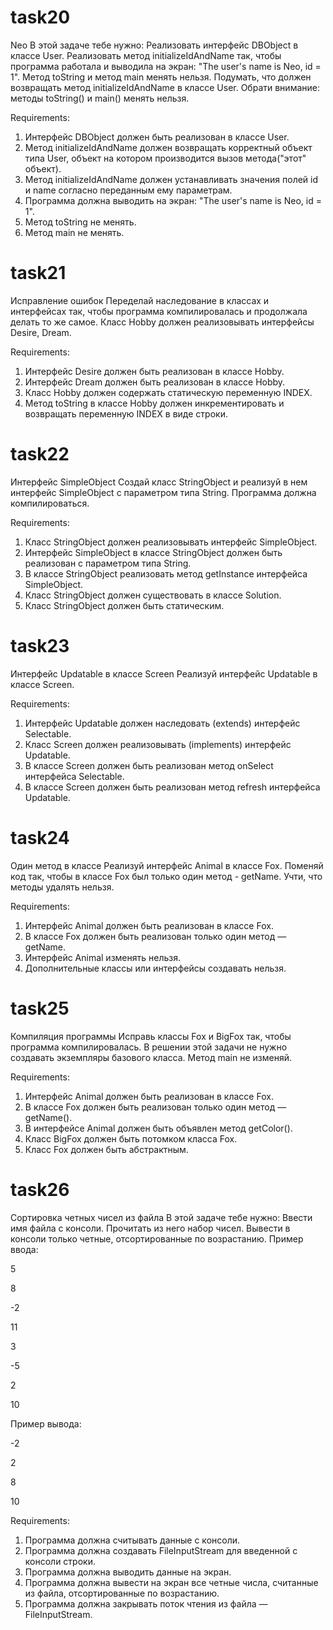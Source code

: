 # task20

Neo
В этой задаче тебе нужно:
Реализовать интерфейс DBObject в классе User.
Реализовать метод initializeIdAndName так, чтобы программа работала и выводила на экран: "The user's name is Neo, id = 1".
Метод toString и метод main менять нельзя.
Подумать, что должен возвращать метод initializeIdAndName в классе User.
Обрати внимание: методы toString() и main() менять нельзя.

Requirements:
1. Интерфейс DBObject должен быть реализован в классе User.
2. Метод initializeIdAndName должен возвращать корректный объект типа User, объект на котором производится вызов метода("этот" объект).
3. Метод initializeIdAndName должен устанавливать значения полей id и name согласно переданным ему параметрам.
4. Программа должна выводить на экран: "The user's name is Neo, id = 1".
5. Метод toString не менять.
6. Метод main не менять.


# task21

Исправление ошибок
Переделай наследование в классах и интерфейсах так, чтобы программа компилировалась и продолжала делать то же самое.
Класс Hobby должен реализовывать интерфейсы Desire, Dream.


Requirements:
1. Интерфейс Desire должен быть реализован в классе Hobby.
2. Интерфейс Dream должен быть реализован в классе Hobby.
3. Класс Hobby должен содержать статическую переменную INDEX.
4. Метод toString в классе Hobby должен инкрементировать и возвращать переменную INDEX в виде строки.


# task22

Интерфейс SimpleObject
Создай класс StringObject и реализуй в нем интерфейс SimpleObject с параметром типа String.
Программа должна компилироваться.


Requirements:
1. Класс StringObject должен реализовывать интерфейс SimpleObject.
2. Интерфейс SimpleObject в классе StringObject должен быть реализован с параметром типа String.
3. В классе StringObject реализовать метод getInstance интерфейса SimpleObject.
4. Класс StringObject должен существовать в классе Solution.
5. Класс StringObject должен быть статическим.


# task23

Интерфейс Updatable в классе Screen
Реализуй интерфейс Updatable в классе Screen.


Requirements:
1. Интерфейс Updatable должен наследовать (extends) интерфейс Selectable.
2. Класс Screen должен реализовывать (implements) интерфейс Updatable.
3. В классе Screen должен быть реализован метод onSelect интерфейса Selectable.
4. В классе Screen должен быть реализован метод refresh интерфейса Updatable.


# task24

Один метод в классе
Реализуй интерфейс Animal в классе Fox.
Поменяй код так, чтобы в классе Fox был только один метод - getName.
Учти, что методы удалять нельзя.


Requirements:
1. Интерфейс Animal должен быть реализован в классе Fox.
2. В классе Fox должен быть реализован только один метод — getName.
3. Интерфейс Animal изменять нельзя.
4. Дополнительные классы или интерфейсы создавать нельзя.


# task25

Компиляция программы
Исправь классы Fox и BigFox так, чтобы программа компилировалась.
В решении этой задачи не нужно создавать экземпляры базового класса.
Метод main не изменяй.


Requirements:
1. Интерфейс Animal должен быть реализован в классе Fox.
2. В классе Fox должен быть реализован только один метод — getName().
3. В интерфейсе Animal должен быть объявлен метод getColor().
4. Класс BigFox должен быть потомком класса Fox.
5. Класс Fox должен быть абстрактным.


# task26

Сортировка четных чисел из файла
В этой задаче тебе нужно:
Ввести имя файла с консоли.
Прочитать из него набор чисел.
Вывести в консоли только четные, отсортированные по возрастанию.
Пример ввода:

5

8

-2

11

3

-5

2

10

Пример вывода:

-2

2

8

10



Requirements:
1. Программа должна считывать данные с консоли.
2. Программа должна создавать FileInputStream для введенной с консоли строки.
3. Программа должна выводить данные на экран.
4. Программа должна вывести на экран все четные числа, считанные из файла, отсортированные по возрастанию.
5. Программа должна закрывать поток чтения из файла — FileInputStream.
